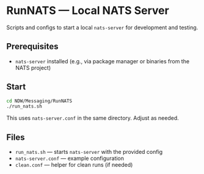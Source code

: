 # RunNATS — Local NATS Server

Scripts and configs to start a local `nats-server` for development and testing.

## Prerequisites

- `nats-server` installed (e.g., via package manager or binaries from the NATS project)

## Start

```sh
cd NDW/Messaging/RunNATS
./run_nats.sh
```

This uses `nats-server.conf` in the same directory. Adjust as needed.

## Files

- `run_nats.sh` — starts `nats-server` with the provided config
- `nats-server.conf` — example configuration
- `clean.conf` — helper for clean runs (if needed)